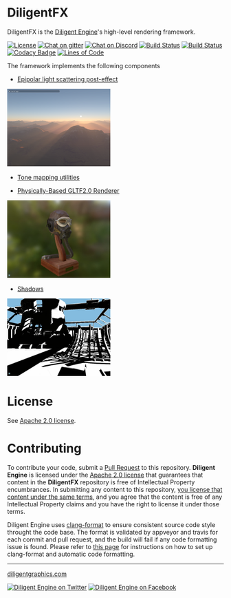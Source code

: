 # DiligentFX

DiligentFX is the [Diligent Engine](https://github.com/DiligentGraphics/DiligentEngine)'s high-level rendering framework.

[![License](https://img.shields.io/badge/License-Apache%202.0-blue.svg)](License.txt)
[![Chat on gitter](https://badges.gitter.im/gitterHQ/gitter.png)](https://gitter.im/diligent-engine)
[![Chat on Discord](https://img.shields.io/discord/730091778081947680?logo=discord)](https://discord.gg/t7HGBK7)
[![Build Status](https://ci.appveyor.com/api/projects/status/github/DiligentGraphics/DiligentFX?svg=true)](https://ci.appveyor.com/project/DiligentGraphics/diligentfx)
[![Build Status](https://travis-ci.org/DiligentGraphics/DiligentFX.svg?branch=master)](https://travis-ci.org/DiligentGraphics/DiligentFX)
[![Codacy Badge](https://api.codacy.com/project/badge/Grade/e676fd09e6b34ce1a0b42242738b86e0)](https://www.codacy.com/manual/DiligentGraphics/DiligentFX?utm_source=github.com&amp;utm_medium=referral&amp;utm_content=DiligentGraphics/DiligentFX&amp;utm_campaign=Badge_Grade)
[![Lines of Code](https://tokei.rs/b1/github.com/DiligentGraphics/DiligentFX)](https://github.com/DiligentGraphics/DiligentFX)

The framework implements the following components

* [Epipolar light scattering post-effect](https://github.com/DiligentGraphics/DiligentFX/tree/master/PostProcess/EpipolarLightScattering)
<img src="https://github.com/DiligentGraphics/DiligentFX/blob/master/PostProcess/EpipolarLightScattering/media/LightScattering.png" width=240>

* [Tone mapping utilities](https://github.com/DiligentGraphics/DiligentFX/tree/master/Shaders/PostProcess/ToneMapping/public)

* [Physically-Based GLTF2.0 Renderer](https://github.com/DiligentGraphics/DiligentFX/tree/master/GLTF_PBR_Renderer)
<img src="https://github.com/DiligentGraphics/DiligentFX/blob/master/GLTF_PBR_Renderer/screenshots/flight_helmet.jpg" width=240>

* [Shadows](https://github.com/DiligentGraphics/DiligentFX/tree/master/Components#shadows)
<img src="https://github.com/DiligentGraphics/DiligentFX/blob/master/Components/media/Powerplant-Shadows.jpg" width=240>

# License

See [Apache 2.0 license](License.txt).


<a name="contributing"></a>
# Contributing

To contribute your code, submit a [Pull Request](https://github.com/DiligentGraphics/DiligentFX/pulls) 
to this repository. **Diligent Engine** is licensed under the [Apache 2.0 license](License.txt) that guarantees 
that content in the **DiligentFX** repository is free of Intellectual Property encumbrances.
In submitting any content to this repository,
[you license that content under the same terms](https://docs.github.com/en/free-pro-team@latest/github/site-policy/github-terms-of-service#6-contributions-under-repository-license),
and you agree that the content is free of any Intellectual Property claims and you have the right to license it under those terms. 

Diligent Engine uses [clang-format](https://clang.llvm.org/docs/ClangFormat.html) to ensure
consistent source code style throught the code base. The format is validated by appveyor and travis
for each commit and pull request, and the build will fail if any code formatting issue is found. Please refer
to [this page](https://github.com/DiligentGraphics/DiligentCore/blob/master/doc/code_formatting.md) for instructions
on how to set up clang-format and automatic code formatting.

------------------------------

[diligentgraphics.com](http://diligentgraphics.com)

[![Diligent Engine on Twitter](https://github.com/DiligentGraphics/DiligentCore/blob/master/media/twitter.png)](https://twitter.com/diligentengine)
[![Diligent Engine on Facebook](https://github.com/DiligentGraphics/DiligentCore/blob/master/media/facebook.png)](https://www.facebook.com/DiligentGraphics/)
